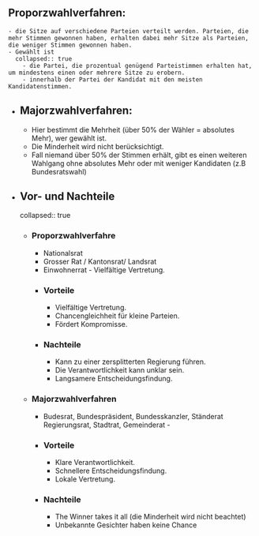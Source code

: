 ## Proporzwahlverfahren:
	- die Sitze auf verschiedene Parteien verteilt werden. Parteien, die mehr Stimmen gewonnen haben, erhalten dabei mehr Sitze als Parteien, die weniger Stimmen gewonnen haben.
	- Gewählt ist
	  collapsed:: true
		- die Partei, die prozentual genügend Parteistimmen erhalten hat, um mindestens einen oder mehrere Sitze zu erobern.
		- innerhalb der Partei der Kandidat mit den meisten Kandidatenstimmen.
- ## Majorzwahlverfahren:
	- Hier bestimmt die Mehrheit (über 50% der Wähler = absolutes Mehr), wer gewählt ist.
	- Die Minderheit wird nicht berücksichtigt.
	- Fall niemand über 50% der Stimmen erhält, gibt es einen weiteren Wahlgang ohne absolutes Mehr oder mit weniger Kandidaten (z.B Bundesratswahl)
- ## Vor- und Nachteile
  collapsed:: true
	- ### Proporzwahlverfahre
		- Nationalsrat
		- Grosser Rat / Kantonsrat/ Landsrat
		- Einwohnerrat	-	Vielfältige Vertretung.
		- ### Vorteile
			- Vielfältige Vertretung.
			- Chancengleichheit für kleine Parteien.
			- Fördert Kompromisse.
		- ### Nachteile
			- Kann zu einer zersplitterten Regierung führen.
			- Die Verantwortlichkeit kann unklar sein.
			- Langsamere Entscheidungsfindung.
	- ### Majorzwahlverfahren
		- Budesrat, Bundespräsident, Bundesskanzler, Ständerat
		  Regierungsrat, Stadtrat, Gemeinderat	-
		- ### Vorteile
			- Klare Verantwortlichkeit.
			- Schnellere Entscheidungsfindung.
			- Lokale Vertretung.
		- ### Nachteile
			- The Winner takes it all (die Minderheit wird nicht beachtet)
			- Unbekannte Gesichter haben keine Chance